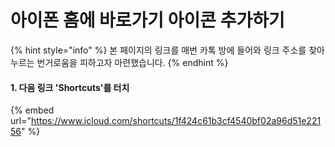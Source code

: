 # 아이폰 홈에 바로가기 아이콘 추가하기

{% hint style="info" %}
본 페이지의 링크를 매번 카톡 방에 들어와 링크 주소를 찾아 누르는 번거로움을 피하고자 마련했습니다.
{% endhint %}

#### 1. 다음 링크 'Shortcuts'를 터치

{% embed url="https://www.icloud.com/shortcuts/1f424c61b3cf4540bf02a96d51e22156" %}

